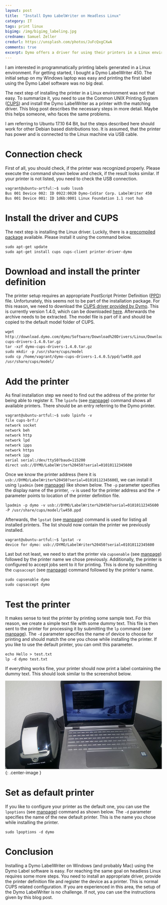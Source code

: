 ```yaml
---
layout: post
title:  "Install Dymo LabelWriter on Headless Linux"
category: IT
tags: print linux
bigimg: /img/bigimg_labeling.jpg
credname: Samuel Zeller
credurl: https://unsplash.com/photos/JuFcQxgCXwA
comments: true
excerpt: Dymo offers a driver for using their printers in a Linux environment. This post describes the setup of a Dymo LabelWriter 450 on Ubuntu 17.10 for printing via CUPS.
---
```


I am interested in programmatically printing labels generated in a Linux environment. For getting started, I bought a Dymo LabelWriter 450. The initial setup on my Windows laptop was easy and printing the first label using the Dymo Label software was no big deal.

The next step of installing the printer in a Linux environment was not that easy. To summarize it, you need to use the Common UNIX Printing System ([CUPS][cups-wiki]) and install the Dymo LabelWriter as a printer with the matching driver. This blog post describes the necessary steps in more detail. Maybe this helps someone, who faces the same problems.

I am referring to Ubuntu 17.10 64 Bit, but the steps described here should work for other Debian based distributions too. It is assumed, that the printer has power and is connected to the Linux machine via USB cable.

# Connection check

First of all, you should check, if the printer was recognized properly. Please execute the command shown below and check, if the result looks similar. If your printer is not listed, you need to check the USB connection.

```console
vagrant@ubuntu-artful:~$ sudo lsusb
Bus 001 Device 002: ID 0922:0020 Dymo-CoStar Corp. LabelWriter 450
Bus 001 Device 001: ID 1d6b:0001 Linux Foundation 1.1 root hub
```

# Install the driver and  CUPS

The next step is installing the Linux driver. Luckily, there is a [precompiled package][package] available. Please install it using the command below.

```console
sudo apt-get update
sudo apt-get install cups cups-client printer-driver-dymo
```

# Download and install the printer definition

The printer setup requires an appropriate PostScript Printer Definition ([PPD][ppd]) file. Unfortunately, this seems not to be part of the installation package. For this reason, we need to download the [CUPS driver provided by Dymo][cups-driver]. This is currently version 1.4.0, which can be downloaded [here][cups-download]. Afterwards the archive needs to be extracted. The model file is part of it and should be copied to the default model folder of CUPS.

```console
wget http://download.dymo.com/dymo/Software/Download%20Drivers/Linux/Download/dymo-cups-drivers-1.4.0.tar.gz
tar -xzf dymo-cups-drivers-1.4.0.tar.gz
sudo mkdir -p /usr/share/cups/model
sudo cp /home/vagrant/dymo-cups-drivers-1.4.0.5/ppd/lw450.ppd /usr/share/cups/model/
```

# Add the printer

As final installation step we need to find out the address of the printer for being able to register it. The ``lpinfo`` (see [manpage][lpinfo-man]) command shows all available printers. There should be an entry referring to the Dymo printer.

```console
vagrant@ubuntu-artful:~$ sudo lpinfo -v
file cups-brf:/
network socket
network beh
network http
network lpd
network ipps
network https
network ipp
serial serial:/dev/ttyS0?baud=115200
direct usb://DYMO/LabelWriter%20450?serial=01010112345600
```

Once we know the printer address (here it is ``usb://DYMO/LabelWriter%20450?serial=01010112345600``), we can install it using ``lpadmin`` (see [manpage][lpadmin-man]) like shown below. The ``-p`` parameter specifies the display name of the printer, ``-v`` is used for the printer address and the ``-P`` parameter points to location of the printer definition file.

```console
lpadmin -p dymo -v usb://DYMO/LabelWriter%20450?serial=01010112345600 -P /usr/share/cups/model/lw450.ppd
```

Afterwards, the ``lpstat`` (see [manpage][lpstat-man]) command is used for listing all installed printers. The list should now contain the printer we previously installed.

```console
vagrant@ubuntu-artful:~$ lpstat -v
device for dymo: usb://DYMO/LabelWriter%20450?serial=01010112345600
```

Last but not least, we need to start the printer via ``cupsenable`` (see [manpage][cupsenable-man]) followed by the printer name we chose previously. Additionally, the printer is configured to accept jobs sent to it for printing. This is done by submitting the ``cupsaccept`` (see [manpage][cupsaccept-man]) command followed by the printer's name.

```console
sudo cupsenable dymo
sudo cupsaccept dymo
```

# Test the printer 

It makes sense to test the printer by printing some sample text. For this reason, we create a simple text file with some dummy text. This file is then sent to the printer for processing it by submitting the ``lp`` command (see [manpage][lp-man]). The ``-d`` parameter specifies the name of device to choose for printing and should match the one you chose while installing the printer. If you like to use the default printer, you can omit this parameter.

```console
echo Hello > test.txt
lp -d dymo test.txt
```

If everything works fine, your printer should now print a label containing the dummy text. This should look similar to the screenshot below.

![First label printed on a Dymo LabelWriter from a Linux environment](/img/dymo_print_example_small.jpg){: .center-image }

# Set as default printer

If you like to configure your printer as the default one, you can use the ``lpoptions`` (see [manpage][lpoptions-man]) command as shown below. The ``-d`` parameter specifies the name of the new default printer. This is the name you chose while installing the printer.

```console
sudo lpoptions -d dymo
```

# Conclusion

Installing a Dymo LabelWriter on Windows (and probably Mac) using the Dymo Label software is easy. For reaching the same goal on headless Linux requires some more steps. You need to install an appropriate driver, provide the printer definition file and register the device as a printer. This is normal CUPS related configuration. If you are experienced in this area, the setup of the Dymo LabelWriter is no challenge. If not, you can use the instructions given by this blog post.  

[package]: https://packages.ubuntu.com/source/artful/dymo-cups-drivers
[sdk]: http://www.dymo.com/en-US/online-support-sdk
[cups-driver]: http://www.dymo.com/en-US/dymo-label-sdk-and-cups-drivers-for-linux-dymo-label-sdk-cups-linux-p--1
[cups-download]: http://download.dymo.com/dymo/Software/Download%20Drivers/Linux/Download/dymo-cups-drivers-1.4.0.tar.gz
[lpoptions-man]: https://www.cups.org/doc/man-lpoptions.html
[lp-man]: https://www.cups.org/doc/man-lp.html
[cupsenable-man]: https://www.cups.org/doc/man-cupsenable.html
[cupsaccept-man]: https://www.cups.org/doc/man-cupsaccept.html
[lpstat-man]: https://www.cups.org/doc/man-lpstat.html
[lpadmin-man]: https://www.cups.org/doc/man-lpadmin.html
[lpinfo-man]: https://www.cups.org/doc/man-lpinfo.html
[cups-wiki]: https://en.wikipedia.org/wiki/CUPS
[ppd]: https://www.cups.org/doc/spec-ppd.html